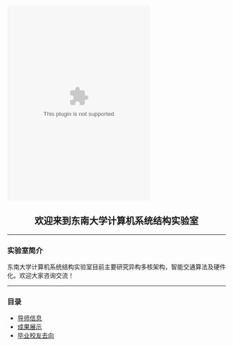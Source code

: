 <embed src="//music.163.com/style/swf/widget.swf?sid=100002&type=4&auto=1&width=310&height=430" width="330" height="450"  allowNetworking="all"></embed>

## <center>欢迎来到东南大学计算机系统结构实验室</center >
---
### 实验室简介

东南大学计算机系统结构实验室目前主要研究异构多核架构，智能交通算法及硬件化。欢迎大家咨询交流！

---

### 目录

* [导师信息](https://seulab509.github.io/source/supervisor)  
* [成果展示](https://seulab509.github.io/source/achievement)  
* [毕业校友去向](https://seulab509.github.io/source/graduate) 
